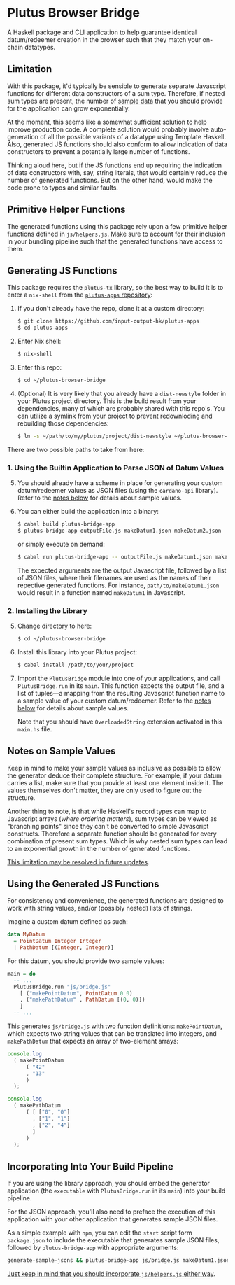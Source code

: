 # Plutus Browser Bridge

A Haskell package and CLI application to help guarantee identical
datum/redeemer creation in the browser such that they match your on-chain
datatypes.


## Limitation

With this package, it'd typically be sensible to generate separate Javascript
functions for different data constructors of a sum type. Therefore, if nested
sum types are present, the number of [sample data](#notes-on-sample-values)
that you should provide for the application can grow exponentially.

At the moment, this seems like a somewhat sufficient solution to help improve
production code. A complete solution would probably involve auto-generation of
all the possible variants of a datatype using Template Haskell. Also, generated
JS functions should also conform to allow indication of data constructors to
prevent a potentially large number of functions.

Thinking aloud here, but if the JS functions end up requiring the indication of
data constructors with, say, string literals, that would certainly reduce the
number of generated functions. But on the other hand, would make the code prone
to typos and similar faults.


## Primitive Helper Functions

The generated functions using this package rely upon a few primitive helper
functions defined in `js/helpers.js`. Make sure to account for their inclusion
in your bundling pipeline such that the generated functions have access to
them.


## Generating JS Functions

This package requires the `plutus-tx` library, so the best way to build it
is to enter a `nix-shell` from the
[`plutus-apps` repository](https://github.com/input-output-hk/plutus-apps):

  1. If you don't already have the repo, clone it at a custom directory:
     ```bash
     $ git clone https://github.com/input-output-hk/plutus-apps
     $ cd plutus-apps
     ```

  2. Enter Nix shell:
     ```bash
     $ nix-shell
     ```

  3. Enter this repo:
     ```bash
     $ cd ~/plutus-browser-bridge
     ```

  4. (Optional) It is very likely that you already have a `dist-newstyle`
     folder in your Plutus project directory. This is the build result from
     your dependencies, many of which are probably shared with this repo's.
     You can utilize a symlink from your project to prevent redownloding and
     rebuilding those dependencies:
     ```bash
     $ ln -s ~/path/to/my/plutus/project/dist-newstyle ~/plutus-browser-bridge/dist-newstyle
     ```

There are two possible paths to take from here:

### 1. Using the Builtin Application to Parse JSON of Datum Values

  5. You should already have a scheme in place for generating your custom
     datum/redeemer values as JSON files (using the `cardano-api` library).
     Refer to the [notes below](#notes-on-sample-values) for details about
     sample values.

  6. You can either build the application into a binary:
     ```bash
     $ cabal build plutus-bridge-app
     $ plutus-bridge-app outputFile.js makeDatum1.json makeDatum2.json
     ```
     or simply execute on demand:
     ```bash
     $ cabal run plutus-bridge-app -- outputFile.js makeDatum1.json makeDatum2.json
     ```

     The expected arguments are the output Javascript file, followed by a list
     of JSON files, where their filenames are used as the names of their
     repective generated functions. For instance, `path/to/makeDatum1.json`
     would result in a function named `makeDatum1` in Javascript.

### 2. Installing the Library

  5. Change directory to here:
     ```bash
     $ cd ~/plutus-browser-bridge
     ```

  6. Install this library into your Plutus project:
     ```bash
     $ cabal install /path/to/your/project
     ```

  7. Import the `PlutusBridge` module into one of your applications, and call
     `PlutusBridge.run` in its `main`. This function expects the output file,
     and a list of tuples—a mapping from the resulting Javascript function name
     to a sample value of your custom datum/redeemer.  Refer to the
     [notes below](#notes-on-sample-values) for details about sample values.

     Note that you should have `OverloadedString` extension activated in this
     `main.hs` file.


## Notes on Sample Values

Keep in mind to make your sample values as inclusive as possible to allow the
generator deduce their complete structure. For example, if your datum carries
a list, make sure that you provide at least one element inside it. The values
themselves don't matter, they are only used to figure out the structure.

Another thing to note, is that while Haskell's record types can map to
Javascript arrays (_where ordering matters_), sum types can be viewed as
"branching points" since they can't be converted to simple Javascript
constructs. Therefore a separate function should be generated for every
combination of present sum types. Which is why nested sum types can lead to an
exponential growth in the number of generated functions.

[This limitation may be resolved in future updates](#limitation).


## Using the Generated JS Functions

For consistency and convenience, the generated functions are designed to work
with string values, and/or (possibly nested) lists of strings.

Imagine a custom datum defined as such:
```haskell
data MyDatum
  = PointDatum Integer Integer
  | PathDatum [(Integer, Integer)]
```

For this datum, you should provide two sample values:
```haskell
main = do
  -- ...
  PlutusBridge.run "js/bridge.js"
    [ ("makePointDatum", PointDatum 0 0)
    , ("makePathDatum" , PathDatum [(0, 0)])
    ]
  -- ...
```

This generates `js/bridge.js` with two function definitions: `makePointDatum`,
which expects two string values that can be translated into integers, and
`makePathDatum` that expects an array of two-element arrays:
```js
console.log
  ( makePointDatum
      ( "42"
      , "13"
      )
  );

console.log
  ( makePathDatum
      ( [ ["0", "0"]
        , ["1", "1"]
        , ["2", "4"]
        ]
      )
  );
```


## Incorporating Into Your Build Pipeline

If you are using the library approach, you should embed the generator
application (the `executable` with `PlutusBridge.run` in its `main`) into your
build pipeline.

For the JSON approach, you'll also need to preface the execution of this
application with your other application that generates sample JSON files.

As a simple example with `npm`, you can edit the `start` script form
`package.json` to include the executable that generates sample JSON files,
followed by `plutus-bridge-app` with appropriate arguments:
```bash
generate-sample-jsons && plutus-bridge-app js/bridge.js makeDatum1.json makeDatum2.json && ...
```

[Just keep in mind that you should incorporate `js/helpers.js` either way](#primitive-helper-functions).



